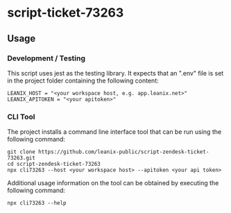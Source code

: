 # script-ticket-73263

## Usage

### Development / Testing
This script uses jest as the testing library.
It expects that an ".env" file is set in the project folder containing the following content:
```
LEANIX_HOST = "<your workspace host, e.g. app.leanix.net>"
LEANIX_APITOKEN = "<your apitoken>"
```

### CLI Tool
The project installs a command line interface tool that can be run using the following command:
```
git clone https://github.com/leanix-public/script-zendesk-ticket-73263.git
cd script-zendesk-ticket-73263
npx cli73263 --host <your workspace host> --apitoken <your api token>
```

Additional usage information on the tool can be obtained by executing the following command:
```
npx cli73263 --help
```


